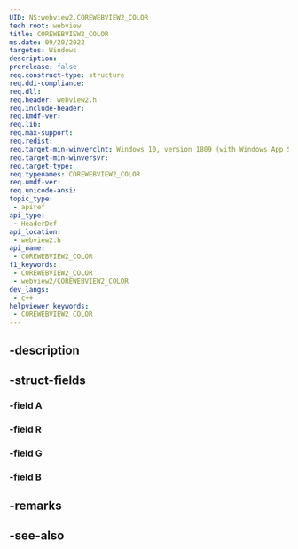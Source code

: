 ```yaml
---
UID: NS:webview2.COREWEBVIEW2_COLOR
tech.root: webview
title: COREWEBVIEW2_COLOR
ms.date: 09/20/2022
targetos: Windows
description: 
prerelease: false
req.construct-type: structure
req.ddi-compliance: 
req.dll: 
req.header: webview2.h
req.include-header: 
req.kmdf-ver: 
req.lib: 
req.max-support: 
req.redist: 
req.target-min-winverclnt: Windows 10, version 1809 (with Windows App SDK 1.1 or later)
req.target-min-winversvr: 
req.target-type: 
req.typenames: COREWEBVIEW2_COLOR
req.umdf-ver: 
req.unicode-ansi: 
topic_type:
 - apiref
api_type:
 - HeaderDef
api_location:
 - webview2.h
api_name:
 - COREWEBVIEW2_COLOR
f1_keywords:
 - COREWEBVIEW2_COLOR
 - webview2/COREWEBVIEW2_COLOR
dev_langs:
 - c++
helpviewer_keywords:
 - COREWEBVIEW2_COLOR
---
```


## -description

## -struct-fields

### -field A

### -field R

### -field G

### -field B

## -remarks

## -see-also


